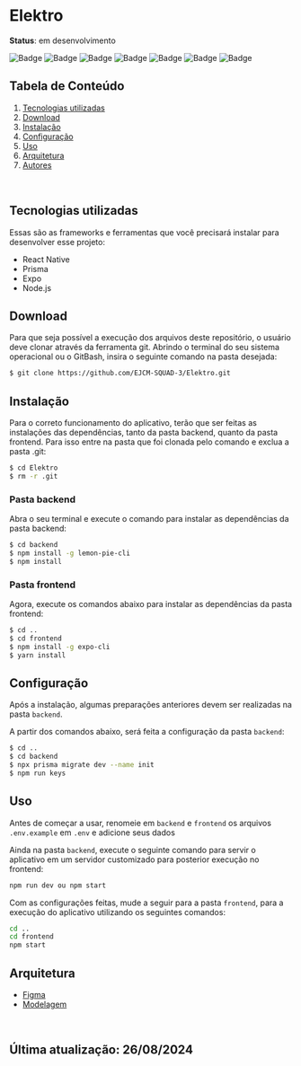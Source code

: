 # Elektro

**Status**: em desenvolvimento 

![Badge](https://img.shields.io/badge/React%20Native-20232A?style=for-the-badge&logo=react&logoColor=white)
![Badge](https://img.shields.io/badge/Prisma-3982CE?style=for-the-badge&logo=Prisma&logoColor=white)
![Badge](https://img.shields.io/badge/TypeScript-007ACC?style=for-the-badge&logo=typescript&logoColor=white)
![Badge](https://img.shields.io/badge/JavaScript-F7DF1E?style=for-the-badge&logo=javascript&logoColor=black)
![Badge](https://img.shields.io/badge/GIT-E44C30?style=for-the-badge&logo=git&logoColor=white)
![Badge](https://img.shields.io/badge/Expo-FFFFFF?style=for-the-badge&logo=expo&logoColor=000020)
![Badge](https://img.shields.io/badge/Node.js-43853D?style=for-the-badge&logo=node.js&logoColor=white)

## Tabela de Conteúdo

1. [Tecnologias utilizadas](#tecnologias-utilizadas)
2. [Download](#download)
3. [Instalação](#instalação)
4. [Configuração](#configuração)
5. [Uso](#uso)
6. [Arquitetura](#arquitetura)
7. [Autores](#autores)


<br>


## Tecnologias utilizadas

Essas são as frameworks e ferramentas que você precisará instalar para desenvolver esse projeto:

- React Native
- Prisma
- Expo
- Node.js

## Download 

Para que seja possível a execução dos arquivos deste repositório, o usuário deve clonar através da ferramenta git. Abrindo o terminal do seu sistema operacional ou o GitBash, insira o seguinte comando na pasta desejada:

``` bash
$ git clone https://github.com/EJCM-SQUAD-3/Elektro.git
```

## Instalação 
Para o correto funcionamento do aplicativo, terão que ser feitas as instalações das dependências, tanto da pasta backend, quanto da pasta frontend. Para isso entre na pasta que foi clonada pelo comando e exclua a pasta .git:

``` bash
$ cd Elektro
$ rm -r .git
```

### Pasta backend
Abra o seu terminal e execute o comando para instalar as dependências da pasta backend:

``` bash
$ cd backend
$ npm install -g lemon-pie-cli
$ npm install
```

### Pasta frontend
Agora, execute os comandos abaixo para instalar as dependências da pasta frontend:

``` bash
$ cd ..
$ cd frontend
$ npm install -g expo-cli
$ yarn install
```

## Configuração
Após a instalação, algumas preparações anteriores devem ser realizadas na pasta `backend`.

A partir dos comandos abaixo, será feita a configuração da pasta `backend`:

``` bash
$ cd ..
$ cd backend
$ npx prisma migrate dev --name init
$ npm run keys
```

## Uso
Antes de começar a usar, renomeie em `backend` e `frontend` os arquivos `.env.example` em `.env` e adicione seus dados

Ainda na pasta `backend`, execute o seguinte comando para servir o aplicativo em um servidor customizado para posterior execução no frontend:

``` bash
npm run dev ou npm start
```

Com as configurações feitas, mude a seguir para a pasta `frontend`, para a execução do aplicativo utilizando os seguintes comandos:

``` bash
cd ..
cd frontend
npm start
```

## Arquitetura
- [Figma]()
- [Modelagem]()


<br>


## Última atualização: 26/08/2024
